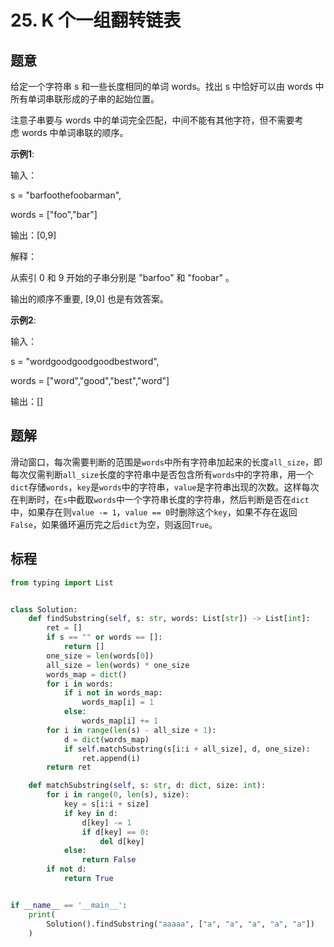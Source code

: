 # 25. K 个一组翻转链表

## 题意

给定一个字符串 s 和一些长度相同的单词 words。找出 s 中恰好可以由 words 中所有单词串联形成的子串的起始位置。

注意子串要与 words 中的单词完全匹配，中间不能有其他字符，但不需要考虑 words 中单词串联的顺序。

**示例1**:

输入：

  s = "barfoothefoobarman",
  
  words = ["foo","bar"]
  
输出：[0,9]

解释：

从索引 0 和 9 开始的子串分别是 "barfoo" 和 "foobar" 。

输出的顺序不重要, [9,0] 也是有效答案。

**示例2**:

输入：

  s = "wordgoodgoodgoodbestword",
  
  words = ["word","good","best","word"]
  
输出：[]

## 题解

滑动窗口，每次需要判断的范围是`words`中所有字符串加起来的长度`all_size`，即每次仅需判断`all_size`长度的字符串中是否包含所有`words`中的字符串，用一个`dict`存储`words`，`key`是`words`中的字符串，`value`是字符串出现的次数。这样每次在判断时，在`s`中截取`words`中一个字符串长度的字符串，然后判断是否在`dict`中，如果存在则`value -= 1`，`value == 0`时删除这个`key`，如果不存在返回`False`，如果循环遍历完之后`dict`为空，则返回`True`。

## 标程

```python
from typing import List


class Solution:
    def findSubstring(self, s: str, words: List[str]) -> List[int]:
        ret = []
        if s == "" or words == []:
            return []
        one_size = len(words[0])
        all_size = len(words) * one_size
        words_map = dict()
        for i in words:
            if i not in words_map:
                words_map[i] = 1
            else:
                words_map[i] += 1
        for i in range(len(s) - all_size + 1):
            d = dict(words_map)
            if self.matchSubstring(s[i:i + all_size], d, one_size):
                ret.append(i)
        return ret

    def matchSubstring(self, s: str, d: dict, size: int):
        for i in range(0, len(s), size):
            key = s[i:i + size]
            if key in d:
                d[key] -= 1
                if d[key] == 0:
                    del d[key]
            else:
                return False
        if not d:
            return True


if __name__ == '__main__':
    print(
        Solution().findSubstring("aaaaa", ["a", "a", "a", "a", "a"])
    )
```
